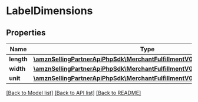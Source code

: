 # LabelDimensions

## Properties
Name | Type | Description | Notes
------------ | ------------- | ------------- | -------------
**length** | [**\amznSellingPartnerApiPhpSdk\MerchantFulfillmentV0\Model\LabelDimension**](LabelDimension.md) |  | 
**width** | [**\amznSellingPartnerApiPhpSdk\MerchantFulfillmentV0\Model\LabelDimension**](LabelDimension.md) |  | 
**unit** | [**\amznSellingPartnerApiPhpSdk\MerchantFulfillmentV0\Model\UnitOfLength**](UnitOfLength.md) |  | 

[[Back to Model list]](../../README.md#documentation-for-models) [[Back to API list]](../../README.md#documentation-for-api-endpoints) [[Back to README]](../../README.md)

